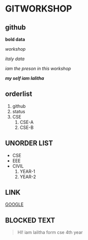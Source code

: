 # GITWORKSHOP
## github

**bold data**

_workshop_

*italy data*

*iam the preson in this workshop*

_**my self iam lalitha**_

## orderlist
1. github
2. status
3. CSE
    1. CSE-A
    2. CSE-B
## UNORDER LIST
* CSE
* EEE
* CIVIL
    1. YEAR-1
    2. YEAR-2
## LINK
[GOOGLE](https://www.google.com)
## BLOCKED TEXT
> HI! iam lalitha form cse 4th year 
